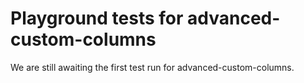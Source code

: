 # Playground tests for advanced-custom-columns
We are still awaiting the first test run for advanced-custom-columns.
